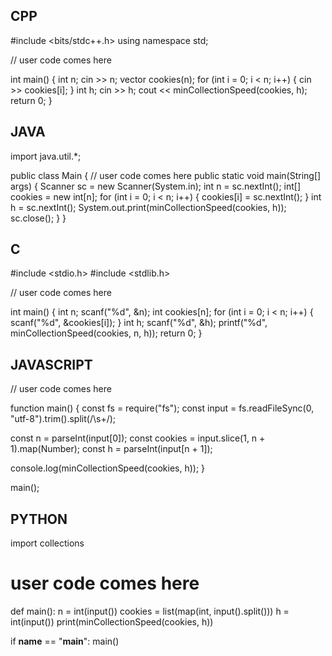 ## CPP

#include <bits/stdc++.h>
using namespace std;

// user code comes here

int main() {
    int n;
    cin >> n;
    vector<int> cookies(n);
    for (int i = 0; i < n; i++) {
        cin >> cookies[i];
    }
    int h;
    cin >> h;
    cout << minCollectionSpeed(cookies, h);
    return 0;
}


## JAVA

import java.util.*;

public class Main {
    // user code comes here
    public static void main(String[] args) {
        Scanner sc = new Scanner(System.in);
        int n = sc.nextInt();
        int[] cookies = new int[n];
        for (int i = 0; i < n; i++) {
            cookies[i] = sc.nextInt();
        }
        int h = sc.nextInt();
        System.out.print(minCollectionSpeed(cookies, h));
        sc.close();
    }
}


## C

#include <stdio.h>
#include <stdlib.h>

// user code comes here

int main() {
    int n;
    scanf("%d", &n);
    int cookies[n];
    for (int i = 0; i < n; i++) {
        scanf("%d", &cookies[i]);
    }
    int h;
    scanf("%d", &h);
    printf("%d", minCollectionSpeed(cookies, n, h));
    return 0;
}

## JAVASCRIPT

// user code comes here

function main() {
  const fs = require("fs");
  const input = fs.readFileSync(0, "utf-8").trim().split(/\s+/);

  const n = parseInt(input[0]);
  const cookies = input.slice(1, n + 1).map(Number);
  const h = parseInt(input[n + 1]);

  console.log(minCollectionSpeed(cookies, h));
}

main();


## PYTHON

import collections

# user code comes here

def main():
    n = int(input())
    cookies = list(map(int, input().split()))
    h = int(input())
    print(minCollectionSpeed(cookies, h))

if __name__ == "__main__":
    main()